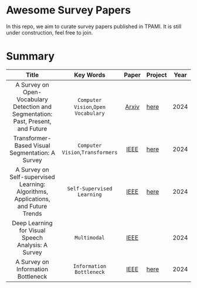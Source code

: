 # Awesome Survey Papers 
In this repo, we aim to curate survey papers published in TPAMI. It is still under construction, feel free to join.

# Summary
   | Title       |Key Words|Paper|  Project  | Year |
   |:-:|:-:|:-:|-|-|
   |A Survey on Open-Vocabulary Detection and Segmentation: Past, Present, and Future|`Computer Vision`,`Open Vocabulary` | [Arxiv](https://arxiv.org/abs/2307.09220) | [here](https://github.com/HKUST-LongGroup/Awesome-Open-Vocabulary-Detection-and-Segmentation) | 2024 |
   |Transformer-Based Visual Segmentation: A Survey                                  |`Computer Vision`,`Transformers` | [IEEE](https://ieeexplore.ieee.org/document/10613466) | [here](https://github.com/lxtGH/Awesome-Segmentation-With-Transformer) | 2024 |
   |A Survey on Self-supervised Learning: Algorithms, Applications, and Future Trends|`Self-Supervised Learning` | [IEEE](https://ieeexplore.ieee.org/document/10559458) | [here](https://github.com/guijiejie/SSL) | 2024 |
   |Deep Learning for Visual Speech Analysis: A Survey|`Multimodal` | [IEEE](https://ieeexplore.ieee.org/document/10472054) | | 2024 |
   |A Survey on Information Bottleneck|`Information Bottleneck` | [IEEE](https://ieeexplore.ieee.org/document/10438074) | [here](https://github.com/ShizheHu/TPAMI24_Awesome-Information-Bottleneck) | 2024 |
